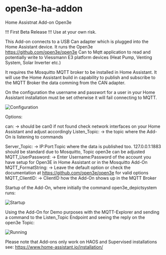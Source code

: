 # open3e-ha-addon
Home Assistnat Add-on Open3e

!!! First Beta Release !!! Use at your own risk. 

This Add-on connects to a USB Can adapter which is plugged into the Home Assistant device. It runs the Open3e https://github.com/open3e/open3e Can to Mqtt application to read and potentially write to Viessmann E3 platform devices (Heat Pump, Venting System, Solar Inverter etc.)

It requires the Mosquitto MQTT broker to be installed in Home Assistant. It will use the Home Assistant build in capability to publish and subscribe to the MQTT Broker the data comming from the CAN adapter. 

On the configuration the username and passwort for a user in your Home Assistant installation must be set otherwise it will fail connecting to MQTT. 

![Configuration](https://raw.githubusercontent.com/flecke-m/ha-addons/open3e/refs/heads/main/images/homeassistant-configuration.jpg)

Options:

can: -> should be can0 if not found check network interfaces on your Home Assistant and adjust accordingly
Listen_Topic: -> the topic where the Add-On is listening to commands

Server_Topic: -> IP:Port:Topic where the data is published too. 127.0.0.1:1883 should be standard due to Mosquitto, Topic open3e can be adjusted
MQTT_UserPassword: ->  Enter Username:Password of the account you have setup for Open3E in Home Assistant or in the Mosquitto Add-On
MQTT_FormatString: -> Leave the default option or check the documentation at https://github.com/open3e/open3e for valid options
MQTT_ClientID: -> ClientID how the Add-On shows up in the MQTT Broker

Startup of the Add-On, where initially the command open3e_depictsystem runs:

![Startup](https://raw.githubusercontent.com/flecke-m/ha-addons/open3e/refs/heads/main/images/homeassistant-startup.jpg)


Using the Add-On for Demo purposes with the MQTT-Explorer and sending a command to the Listen_Topic Endpoint and seeing the reply on the open3e Topic:

![Running](https://raw.githubusercontent.com/flecke-m/ha-addons/open3e/refs/heads/main/images/homeassistant-running.jpg)





Please note that Add-ons only work on HAOS and Supervised installations see: https://www.home-assistant.io/installation/ 
